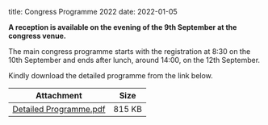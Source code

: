 title: Congress Programme 2022
date: 2022-01-05  

**A reception is available on the evening of the 9th September at the congress venue.**

The main congress programme starts with the registration at 8:30 on the 10th September and ends after lunch, around 14:00, on the 12th September.


Kindly download the detailed programme from the link below.

| Attachment | Size |
|---|---|
| <a href="/files/Detailed Programme.pdf">Detailed Programme.pdf</a> | 815 KB |
